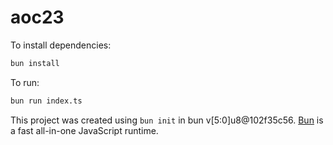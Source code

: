 # aoc23

To install dependencies:

```bash
bun install
```

To run:

```bash
bun run index.ts
```

This project was created using `bun init` in bun v[5:0]u8@102f35c56. [Bun](https://bun.sh) is a fast all-in-one JavaScript runtime.
